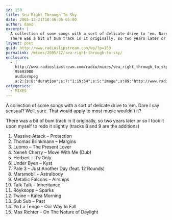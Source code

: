 ```yaml
---
id: 159
title: Sea Right Through To Sky
date: 2005-12-21T10:46:06-05:00
author: damon
excerpt: |
  A collection of some songs with a sort of delicate drive to 'em. Dare I say sensual? Well, sure. That would apply to most music wouldn't it?
  There was a bit of bum track in it originally, so two years later or so I took it upon myself to redo it slightly (tracks 8 and 9 are the additions)
layout: post
guid: http://www.radioslipstream.com/wp/?p=159
permalink: /mixes/2005/12/sea-right-through-to-sky/
enclosure:
  - |
    http://www.radioslipstream.com/radio/mixes/sea_right_through_to_sky.mp3
    95693980
    audio/mpeg
    a:2:{s:8:"duration";s:7:"1:19:54";s:5:"image";s:89:"http://www.radioslipstream.com/wp/wp-content/plugins/podpress//images/vpreview_center.png";}
categories:
  - MIXES
---
```

A collection of some songs with a sort of delicate drive to ’em. Dare I say sensual? Well, sure. That would apply to most music wouldn’t it?

There was a bit of bum track in it originally, so two years later or so I took it upon myself to redo it slightly (tracks 8 and 9 are the additions)

01. Massive Attack – Protection  
02. Thomas Brinkmann – Margins  
03. Luomo – The Present Lover  
04. Neneh Cherry – Move With Me (Dub)  
05. Herbert – It’s Only  
06. Under Byen – Kyst  
07. Pale 3 – Just Another Day (feat. 12 Rounds)  
08. Marsmobil – Astralbody  
09. Metallic Falcons – Airships  
10. Talk Talk – Inheritance  
11. Röyksopp – Sparks  
12. Twine – Kalea Morning  
13. Sub Sub – Past  
14. Yo La Tengo – Our Way to Fall  
15. Max Richter – On The Nature of Daylight